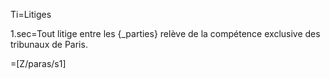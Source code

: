 Ti=Litiges

1.sec=Tout litige entre les {_parties} relève de la compétence exclusive des tribunaux de Paris.

=[Z/paras/s1]
